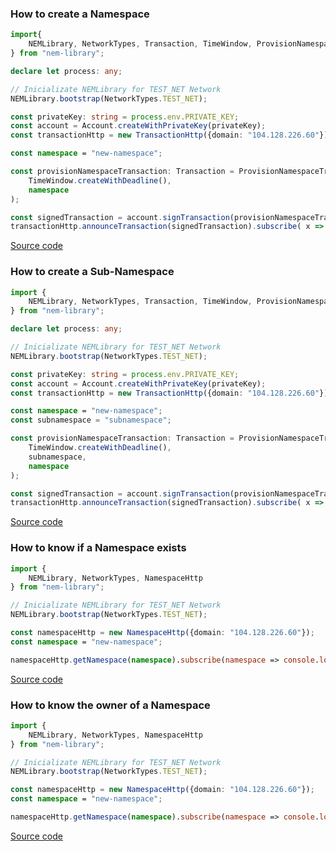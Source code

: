 ### How to create a Namespace

```typescript
import{
    NEMLibrary, NetworkTypes, Transaction, TimeWindow, ProvisionNamespaceTransaction, Account, TransactionHttp
} from "nem-library";

declare let process: any;

// Inicializate NEMLibrary for TEST_NET Network
NEMLibrary.bootstrap(NetworkTypes.TEST_NET);

const privateKey: string = process.env.PRIVATE_KEY;
const account = Account.createWithPrivateKey(privateKey);
const transactionHttp = new TransactionHttp({domain: "104.128.226.60"});

const namespace = "new-namespace";

const provisionNamespaceTransaction: Transaction = ProvisionNamespaceTransaction.create(
    TimeWindow.createWithDeadline(),
    namespace
);

const signedTransaction = account.signTransaction(provisionNamespaceTransaction);
transactionHttp.announceTransaction(signedTransaction).subscribe( x => console.log(x));
```

[Source code](https://github.com/aleixmorgadas/nem-library-examples/blob/master/howto/namespace/How_to_create_a_Namespace.ts)

### How to create a Sub-Namespace

```typescript
import {
    NEMLibrary, NetworkTypes, Transaction, TimeWindow, ProvisionNamespaceTransaction, Account, TransactionHttp
} from "nem-library";

declare let process: any;

// Inicializate NEMLibrary for TEST_NET Network
NEMLibrary.bootstrap(NetworkTypes.TEST_NET);

const privateKey: string = process.env.PRIVATE_KEY;
const account = Account.createWithPrivateKey(privateKey);
const transactionHttp = new TransactionHttp({domain: "104.128.226.60"});

const namespace = "new-namespace";
const subnamespace = "subnamespace";

const provisionNamespaceTransaction: Transaction = ProvisionNamespaceTransaction.create(
    TimeWindow.createWithDeadline(),
    subnamespace,
    namespace
);

const signedTransaction = account.signTransaction(provisionNamespaceTransaction);
transactionHttp.announceTransaction(signedTransaction).subscribe( x => console.log(x));

```

[Source code](https://github.com/aleixmorgadas/nem-library-examples/blob/master/howto/namespace/How_to_create_a_Sub_Namespace.ts)

### How to know if a Namespace exists

```typescript
import {
    NEMLibrary, NetworkTypes, NamespaceHttp
} from "nem-library";

// Inicializate NEMLibrary for TEST_NET Network
NEMLibrary.bootstrap(NetworkTypes.TEST_NET);

const namespaceHttp = new NamespaceHttp({domain: "104.128.226.60"});
const namespace = "new-namespace";

namespaceHttp.getNamespace(namespace).subscribe(namespace => console.log(namespace));
```

[Source code](https://github.com/aleixmorgadas/nem-library-examples/blob/master/howto/namespace/How_to_know_if_a_Namespace_exists.ts)


### How to know the owner of a Namespace

```typescript
import {
    NEMLibrary, NetworkTypes, NamespaceHttp
} from "nem-library";

// Inicializate NEMLibrary for TEST_NET Network
NEMLibrary.bootstrap(NetworkTypes.TEST_NET);

const namespaceHttp = new NamespaceHttp({domain: "104.128.226.60"});
const namespace = "new-namespace";

namespaceHttp.getNamespace(namespace).subscribe(namespace => console.log(namespace));

```

[Source code](https://github.com/aleixmorgadas/nem-library-examples/blob/master/howto/namespace/How_to_know_the_owner_of_a_Namespace.ts)

